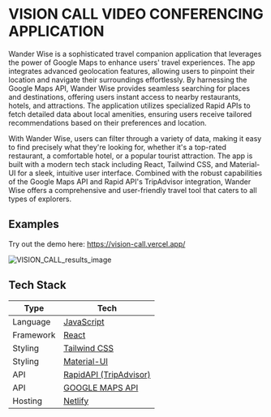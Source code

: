 # VISION CALL VIDEO CONFERENCING APPLICATION

Wander Wise is a sophisticated travel companion application that leverages the power of Google Maps to enhance users' travel experiences. The app integrates advanced geolocation features, allowing users to pinpoint their location and navigate their surroundings effortlessly. By harnessing the Google Maps API, Wander Wise provides seamless searching for places and destinations, offering users instant access to nearby restaurants, hotels, and attractions. The application utilizes specialized Rapid APIs to fetch detailed data about local amenities, ensuring users receive tailored recommendations based on their preferences and location.

With Wander Wise, users can filter through a variety of data, making it easy to find precisely what they're looking for, whether it's a top-rated restaurant, a comfortable hotel, or a popular tourist attraction. The app is built with a modern tech stack including React, Tailwind CSS, and Material-UI for a sleek, intuitive user interface. Combined with the robust capabilities of the Google Maps API and Rapid API's TripAdvisor integration, Wander Wise offers a comprehensive and user-friendly travel tool that caters to all types of explorers.

## Examples

Try out the demo here: https://vision-call.vercel.app/

![VISION_CALL_results_image](./public/images/vision_call.png)

## Tech Stack

| Type      | Tech                                                                      |
| --------- | ------------------------------------------------------------------------- |
| Language  | [JavaScript](https://www.javascript.com/)                                 |
| Framework | [React](https://react.dev/)                                               |
| Styling   | [Tailwind CSS](https://tailwindcss.com/)                                  |
| Styling   | [Material-UI](https://mui.com/)                                           |
| API       | [RapidAPI (TripAdvisor)](https://rapidapi.com/apidojo/api/travel-advisor) |
| API       | [GOOGLE MAPS API](https://console.cloud.google.com)                       |
| Hosting   | [Netlify](https://netlify.com)                                            |
